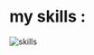 <h1>my skills : </h1>
<img src="https://skillicons.dev/icons?i=html,css,bootstrap,tailwindcss,js, typescript,react,github,cs,dotnet,nodejs,mongodb,python,django" alt="skills"/>
